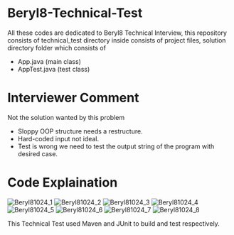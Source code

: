 # Beryl8-Technical-Test

All these codes are dedicated to Beryl8 Technical Interview, this repository consists of technical_test directory inside consists of project files, 
solution directory folder which consists of
* App.java (main class)
* AppTest.java (test class)

# Interviewer Comment
Not the solution wanted by this problem
* Sloppy OOP structure needs a restructure.
* Hard-coded input not ideal.
* Test is wrong we need to test the output string of the program with desired case.

# Code Explaination

![Beryl81024_1](https://user-images.githubusercontent.com/77828500/224506988-017822b9-d6c7-48fd-ba29-282beda13c55.jpg)
![Beryl81024_2](https://user-images.githubusercontent.com/77828500/224506989-84d809c1-f67f-4617-b59a-b7aa35053c3d.jpg)
![Beryl81024_3](https://user-images.githubusercontent.com/77828500/224506991-62f88065-bd97-4ba7-bee8-e6c2471a573d.jpg)
![Beryl81024_4](https://user-images.githubusercontent.com/77828500/224506995-b6915945-790d-43c4-835f-b232f805da22.jpg)
![Beryl81024_5](https://user-images.githubusercontent.com/77828500/224506996-a41ae553-0e9d-49b0-85a2-9640ae9183a4.jpg)
![Beryl81024_6](https://user-images.githubusercontent.com/77828500/224506997-354d9e90-755a-44ba-bfeb-0f4ae467cf53.jpg)
![Beryl81024_7](https://user-images.githubusercontent.com/77828500/224506998-96ee43f9-8f21-4db4-badf-64eb48c1f0fd.jpg)
![Beryl81024_8](https://user-images.githubusercontent.com/77828500/224506999-b48ce33c-c6db-4cb4-bd07-45d91ecc809a.jpg)

This Technical Test used Maven and JUnit to build and test respectively.
